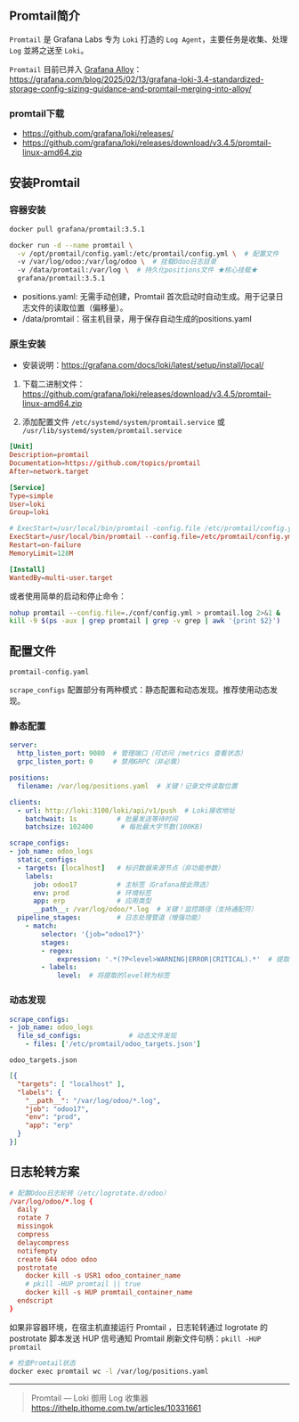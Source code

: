 ## Promtail简介

`Promtail` 是 Grafana Labs 专为 `Loki` 打造的 `Log Agent`，主要任务是收集、处理 `Log` 並將之送至 `Loki`。

`Promtail` 目前已并入 [Grafana Alloy](https://github.com/grafana/alloy)：https://grafana.com/blog/2025/02/13/grafana-loki-3.4-standardized-storage-config-sizing-guidance-and-promtail-merging-into-alloy/

### promtail下载

- https://github.com/grafana/loki/releases/
- https://github.com/grafana/loki/releases/download/v3.4.5/promtail-linux-amd64.zip


## 安装Promtail

### 容器安装

```bash
docker pull grafana/promtail:3.5.1

docker run -d --name promtail \
  -v /opt/promtail/config.yaml:/etc/promtail/config.yml \  # 配置文件
  -v /var/log/odoo:/var/log/odoo \  # 挂载Odoo日志目录
  -v /data/promtail:/var/log \  # 持久化positions文件 ★核心挂载★
  grafana/promtail:3.5.1
```

- positions.yaml: 无需手动创建，Promtail 首次启动时自动生成。用于记录日志文件的读取位置（偏移量）。
- /data/promtail：宿主机目录，用于保存自动生成的positions.yaml

### 原生安装

- 安装说明：https://grafana.com/docs/loki/latest/setup/install/local/

1. 下载二进制文件：https://github.com/grafana/loki/releases/download/v3.4.5/promtail-linux-amd64.zip

2. 添加配置文件 `/etc/systemd/system/promtail.service` 或 `/usr/lib/systemd/system/promtail.service`

```conf
[Unit]
Description=promtail
Documentation=https://github.com/topics/promtail
After=network.target

[Service]
Type=simple
User=loki
Group=loki

# ExecStart=/usr/local/bin/promtail -config.file /etc/promtail/config.yml
ExecStart=/usr/local/bin/promtail --config.file=/etc/promtail/config.yml
Restart=on-failure
MemoryLimit=128M

[Install]
WantedBy=multi-user.target
```

或者使用简单的启动和停止命令：

```bash
nohup promtail --config.file=./conf/config.yml > promtail.log 2>&1 &
kill -9 $(ps -aux | grep promtail | grep -v grep | awk '{print $2}')
```


## 配置文件

`promtail-config.yaml`

`scrape_configs` 配置部分有两种模式：静态配置和动态发现。推荐使用动态发现。

### 静态配置

```yaml
server:
  http_listen_port: 9080  # 管理端口（可访问 /metrics 查看状态）
  grpc_listen_port: 0     # 禁用GRPC（非必需）

positions:
  filename: /var/log/positions.yaml  # 关键！记录文件读取位置

clients:
  - url: http://loki:3100/loki/api/v1/push  # Loki接收地址
    batchwait: 1s          # 批量发送等待时间
    batchsize: 102400       # 每批最大字节数(100KB)

scrape_configs:
- job_name: odoo_logs
  static_configs:
  - targets: [localhost]   # 标识数据来源节点（非功能参数）
    labels:
      job: odoo17          # 主标签（Grafana按此筛选）
      env: prod            # 环境标签
      app: erp             # 应用类型
      __path__: /var/log/odoo/*.log  # 关键！监控路径（支持通配符）
  pipeline_stages:         # 日志处理管道（增强功能）
    - match:
        selector: '{job="odoo17"}'
        stages:
        - regex: 
            expression: '.*(?P<level>WARNING|ERROR|CRITICAL).*'  # 提取日志级别
        - labels:
            level:  # 将提取的level转为标签
```

### 动态发现

```yaml
scrape_configs:
- job_name: odoo_logs
  file_sd_configs:            # 动态文件发现
    - files: ['/etc/promtail/odoo_targets.json'] 
```

`odoo_targets.json`

```json 
[{
  "targets": [ "localhost" ],
  "labels": {
    "__path__": "/var/log/odoo/*.log",
    "job": "odoo17",
    "env": "prod",
    "app": "erp"
  }
}]
```


## 日志轮转方案

```conf
# 配置Odoo日志轮转（/etc/logrotate.d/odoo）
/var/log/odoo/*.log {
  daily
  rotate 7
  missingok
  compress
  delaycompress
  notifempty
  create 644 odoo odoo
  postrotate
    docker kill -s USR1 odoo_container_name
    # pkill -HUP promtail || true
    docker kill -s HUP promtail_container_name
  endscript
}
```

如果非容器环境，在宿主机直接运行 Promtail ，日志轮转通过 ​​logrotate 的 postrotate 脚本发送 HUP 信号​​通知 Promtail 刷新文件句柄：`pkill -HUP promtail`

```bash
# 检查Promtail状态
docker exec promtail wc -l /var/log/positions.yaml
```

--------------

> Promtail — Loki 御用 Log 收集器 https://ithelp.ithome.com.tw/articles/10331661